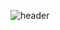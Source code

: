 ![header](https://capsule-render.vercel.app/api?type=wave&color=auto&height=300&section=header&text=Lee%20Jiin&fontSize=90)
